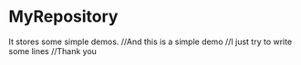 # MyRepository
It stores some simple demos.
//And this is  a simple demo
//I just try to write some lines
//Thank you
